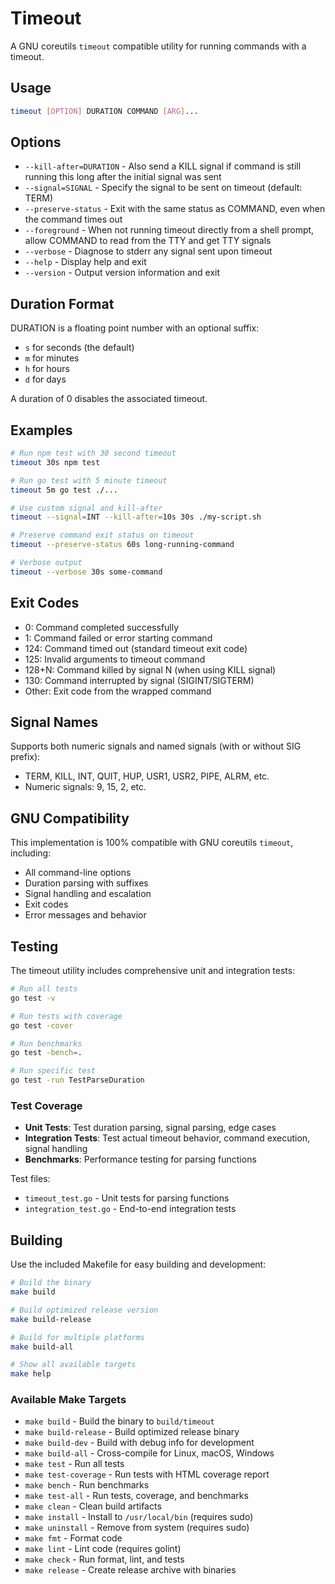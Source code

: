 # Timeout

A GNU coreutils `timeout` compatible utility for running commands with a timeout.

## Usage

```bash
timeout [OPTION] DURATION COMMAND [ARG]...
```

## Options

- `--kill-after=DURATION` - Also send a KILL signal if command is still running this long after the initial signal was sent
- `--signal=SIGNAL` - Specify the signal to be sent on timeout (default: TERM)
- `--preserve-status` - Exit with the same status as COMMAND, even when the command times out
- `--foreground` - When not running timeout directly from a shell prompt, allow COMMAND to read from the TTY and get TTY signals
- `--verbose` - Diagnose to stderr any signal sent upon timeout
- `--help` - Display help and exit
- `--version` - Output version information and exit

## Duration Format

DURATION is a floating point number with an optional suffix:
- `s` for seconds (the default)
- `m` for minutes  
- `h` for hours
- `d` for days

A duration of 0 disables the associated timeout.

## Examples

```bash
# Run npm test with 30 second timeout
timeout 30s npm test

# Run go test with 5 minute timeout
timeout 5m go test ./...

# Use custom signal and kill-after
timeout --signal=INT --kill-after=10s 30s ./my-script.sh

# Preserve command exit status on timeout
timeout --preserve-status 60s long-running-command

# Verbose output
timeout --verbose 30s some-command
```

## Exit Codes

- 0: Command completed successfully
- 1: Command failed or error starting command
- 124: Command timed out (standard timeout exit code)
- 125: Invalid arguments to timeout command
- 128+N: Command killed by signal N (when using KILL signal)
- 130: Command interrupted by signal (SIGINT/SIGTERM)
- Other: Exit code from the wrapped command

## Signal Names

Supports both numeric signals and named signals (with or without SIG prefix):
- TERM, KILL, INT, QUIT, HUP, USR1, USR2, PIPE, ALRM, etc.
- Numeric signals: 9, 15, 2, etc.

## GNU Compatibility

This implementation is 100% compatible with GNU coreutils `timeout`, including:
- All command-line options
- Duration parsing with suffixes
- Signal handling and escalation
- Exit codes
- Error messages and behavior

## Testing

The timeout utility includes comprehensive unit and integration tests:

```bash
# Run all tests
go test -v

# Run tests with coverage
go test -cover

# Run benchmarks
go test -bench=.

# Run specific test
go test -run TestParseDuration
```

### Test Coverage

- **Unit Tests**: Test duration parsing, signal parsing, edge cases
- **Integration Tests**: Test actual timeout behavior, command execution, signal handling
- **Benchmarks**: Performance testing for parsing functions

Test files:
- `timeout_test.go` - Unit tests for parsing functions
- `integration_test.go` - End-to-end integration tests

## Building

Use the included Makefile for easy building and development:

```bash
# Build the binary
make build

# Build optimized release version
make build-release

# Build for multiple platforms
make build-all

# Show all available targets
make help
```

### Available Make Targets

- `make build` - Build the binary to `build/timeout`
- `make build-release` - Build optimized release binary
- `make build-dev` - Build with debug info for development
- `make build-all` - Cross-compile for Linux, macOS, Windows
- `make test` - Run all tests
- `make test-coverage` - Run tests with HTML coverage report
- `make bench` - Run benchmarks
- `make test-all` - Run tests, coverage, and benchmarks
- `make clean` - Clean build artifacts
- `make install` - Install to `/usr/local/bin` (requires sudo)
- `make uninstall` - Remove from system (requires sudo)
- `make fmt` - Format code
- `make lint` - Lint code (requires golint)
- `make check` - Run format, lint, and tests
- `make release` - Create release archive with binaries
